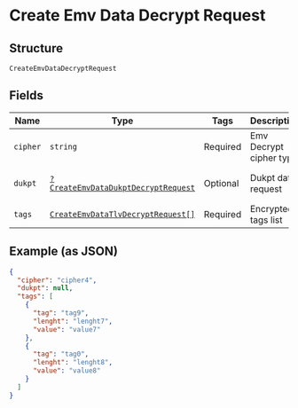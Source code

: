 
# Create Emv Data Decrypt Request

## Structure

`CreateEmvDataDecryptRequest`

## Fields

| Name | Type | Tags | Description | Getter | Setter |
|  --- | --- | --- | --- | --- | --- |
| `cipher` | `string` | Required | Emv Decrypt cipher type | getCipher(): string | setCipher(string cipher): void |
| `dukpt` | [`?CreateEmvDataDukptDecryptRequest`](/doc/models/create-emv-data-dukpt-decrypt-request.md) | Optional | Dukpt data request | getDukpt(): ?CreateEmvDataDukptDecryptRequest | setDukpt(?CreateEmvDataDukptDecryptRequest dukpt): void |
| `tags` | [`CreateEmvDataTlvDecryptRequest[]`](/doc/models/create-emv-data-tlv-decrypt-request.md) | Required | Encrypted tags list | getTags(): array | setTags(array tags): void |

## Example (as JSON)

```json
{
  "cipher": "cipher4",
  "dukpt": null,
  "tags": [
    {
      "tag": "tag9",
      "lenght": "lenght7",
      "value": "value7"
    },
    {
      "tag": "tag0",
      "lenght": "lenght8",
      "value": "value8"
    }
  ]
}
```

